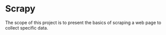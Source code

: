 # Scrapy
The scope of this project is to present the basics of scraping a web page to collect specific data.
